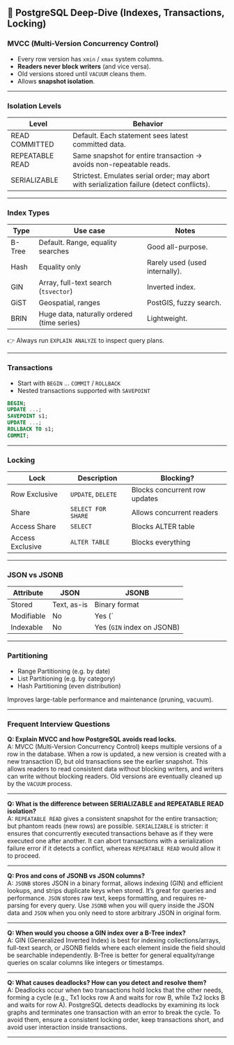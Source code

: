 ## 🐘 PostgreSQL Deep-Dive (Indexes, Transactions, Locking)

### MVCC (Multi-Version Concurrency Control)

- Every row version has `xmin` / `xmax` system columns.
- **Readers never block writers** (and vice versa).
- Old versions stored until `VACUUM` cleans them.
- Allows **snapshot isolation**.

---

### Isolation Levels

| Level           | Behavior                                                                                   |
| --------------- | ------------------------------------------------------------------------------------------ |
| READ COMMITTED  | Default. Each statement sees latest committed data.                                        |
| REPEATABLE READ | Same snapshot for entire transaction → avoids non-repeatable reads.                        |
| SERIALIZABLE    | Strictest. Emulates serial order; may abort with serialization failure (detect conflicts). |

---

### Index Types

| Type   | Use case                                   | Notes                          |
| ------ | ------------------------------------------ | ------------------------------ |
| B-Tree | Default. Range, equality searches          | Good all-purpose.              |
| Hash   | Equality only                              | Rarely used (used internally). |
| GIN    | Array, full-text search (`tsvector`)       | Inverted index.                |
| GiST   | Geospatial, ranges                         | PostGIS, fuzzy search.         |
| BRIN   | Huge data, naturally ordered (time series) | Lightweight.                   |

👉 Always run `EXPLAIN ANALYZE` to inspect query plans.

---

### Transactions

- Start with `BEGIN` … `COMMIT` / `ROLLBACK`
- Nested transactions supported with `SAVEPOINT`

```sql
BEGIN;
UPDATE ...;
SAVEPOINT s1;
UPDATE ...;
ROLLBACK TO s1;
COMMIT;
```

---

### Locking

| Lock             | Description        | Blocking?                     |
| ---------------- | ------------------ | ----------------------------- |
| Row Exclusive    | `UPDATE`, `DELETE` | Blocks concurrent row updates |
| Share            | `SELECT FOR SHARE` | Allows concurrent readers     |
| Access Share     | `SELECT`           | Blocks ALTER table            |
| Access Exclusive | `ALTER TABLE`      | Blocks everything             |

---

### JSON vs JSONB

| Attribute  | JSON        | JSONB                      |
| ---------- | ----------- | -------------------------- |
| Stored     | Text, as-is | Binary format              |
| Modifiable | No          | Yes (`                     |  | `, `-`, etc.) |
| Indexable  | No          | Yes (`GIN` index on JSONB) |

---

### Partitioning

- Range Partitioning (e.g. by date)
- List Partitioning (e.g. by category)
- Hash Partitioning (even distribution)

Improves large-table performance and maintenance (pruning, vacuum).

---

### Frequent Interview Questions

**Q: Explain MVCC and how PostgreSQL avoids read locks.**  
A: MVCC (Multi-Version Concurrency Control) keeps multiple versions of a row in the database. When a row is updated, a new version is created with a new transaction ID, but old transactions see the earlier snapshot. This allows readers to read consistent data without blocking writers, and writers can write without blocking readers. Old versions are eventually cleaned up by the `VACUUM` process.

---

**Q: What is the difference between SERIALIZABLE and REPEATABLE READ isolation?**  
A: `REPEATABLE READ` gives a consistent snapshot for the entire transaction; but phantom reads (new rows) are possible. `SERIALIZABLE` is stricter: it ensures that concurrently executed transactions behave as if they were executed one after another. It can abort transactions with a serialization failure error if it detects a conflict, whereas `REPEATABLE READ` would allow it to proceed.

---

**Q: Pros and cons of JSONB vs JSON columns?**  
A: `JSONB` stores JSON in a binary format, allows indexing (GIN) and efficient lookups, and strips duplicate keys when stored. It’s great for queries and performance. `JSON` stores raw text, keeps formatting, and requires re-parsing for every query. Use `JSONB` when you will query inside the JSON data and `JSON` when you only need to store arbitrary JSON in original form.

---

**Q: When would you choose a GIN index over a B-Tree index?**  
A: GIN (Generalized Inverted Index) is best for indexing collections/arrays, full-text search, or JSONB fields where each element inside the field should be searchable independently. B-Tree is better for general equality/range queries on scalar columns like integers or timestamps.

---

**Q: What causes deadlocks? How can you detect and resolve them?**  
A: Deadlocks occur when two transactions hold locks that the other needs, forming a cycle (e.g., Tx1 locks row A and waits for row B, while Tx2 locks B and waits for row A). PostgreSQL detects deadlocks by examining its lock graphs and terminates one transaction with an error to break the cycle. To avoid them, ensure a consistent locking order, keep transactions short, and avoid user interaction inside transactions.

---


